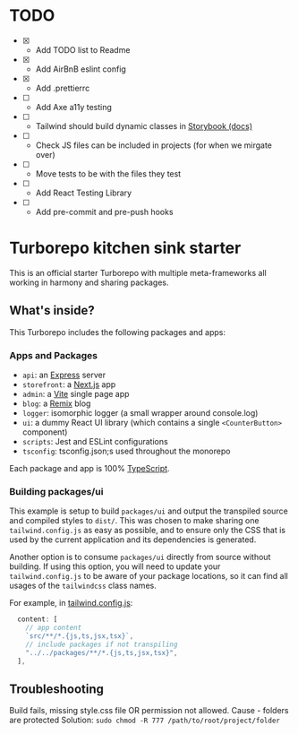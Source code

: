 # TODO

- [x] - Add TODO list to Readme
- [x] - Add AirBnB eslint config
- [x] - Add .prettierrc
- [ ] - Add Axe a11y testing
- [ ] - Tailwind should build dynamic classes in [Storybook (docs)](http://localhost:6000/?path=/story/components-gradienttext--default-story)
- [ ] - Check JS files can be included in projects (for when we mirgate over)
- [ ] - Move tests to be with the files they test
- [ ] - Add React Testing Library
- [ ] - Add pre-commit and pre-push hooks

# Turborepo kitchen sink starter

This is an official starter Turborepo with multiple meta-frameworks all working in harmony and sharing packages.

## What's inside?

This Turborepo includes the following packages and apps:

### Apps and Packages

- `api`: an [Express](https://expressjs.com/) server
- `storefront`: a [Next.js](https://nextjs.org/) app
- `admin`: a [Vite](https://vitejs.dev/) single page app
- `blog`: a [Remix](https://remix.run/) blog
- `logger`: isomorphic logger (a small wrapper around console.log)
- `ui`: a dummy React UI library (which contains a single `<CounterButton>` component)
- `scripts`: Jest and ESLint configurations
- `tsconfig`: tsconfig.json;s used throughout the monorepo

Each package and app is 100% [TypeScript](https://www.typescriptlang.org/).

### Building packages/ui

This example is setup to build `packages/ui` and output the transpiled source and compiled styles to `dist/`. This was chosen to make sharing one `tailwind.config.js` as easy as possible, and to ensure only the CSS that is used by the current application and its dependencies is generated.

Another option is to consume `packages/ui` directly from source without building. If using this option, you will need to update your `tailwind.config.js` to be aware of your package locations, so it can find all usages of the `tailwindcss` class names.

For example, in [tailwind.config.js](packages/tailwind-config/tailwind.config.js):

```js
  content: [
    // app content
    `src/**/*.{js,ts,jsx,tsx}`,
    // include packages if not transpiling
    "../../packages/**/*.{js,ts,jsx,tsx}",
  ],
```

## Troubleshooting

Build fails, missing style.css file OR permission not allowed.
Cause - folders are protected
Solution: `sudo chmod -R 777 /path/to/root/project/folder`
